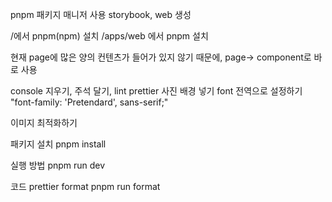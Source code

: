 pnpm 패키지 매니저 사용
storybook, web 생성

/에서 pnpm(npm) 설치
/apps/web 에서 pnpm 설치

현재 page에 많은 양의 컨텐츠가 들어가 있지 않기 때문에, page-> component로 바로 사용

console 지우기, 주석 달기, lint prettier
사진 배경 넣기
font 전역으로 설정하기 "font-family: 'Pretendard', sans-serif;"

이미지 최적화하기

패키지 설치
pnpm install

실행 방법
pnpm run dev

코드 prettier format
pnpm run format
